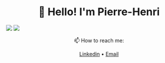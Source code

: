 <h1 align="center">👋 Hello! I'm Pierre-Henri</h3>

<img src="https://readme.phbasin.vercel.app/api/top-langs/?username=PHBasin&title_color=000000">

<img src="https://readme.phbasin.vercel.app/api?username=PHBasin&title_color=000000&show_icons=true&icon_color=000000">

<p align="center"> 📫 How to reach me: </p>
<p align="center">
  <a href="https://www.linkedin.com/in/pierrehenribasin/">Linkedin</a> •
  <a href="mailto:basinpierrehenri@gmail.com">Email</a>
</p>
